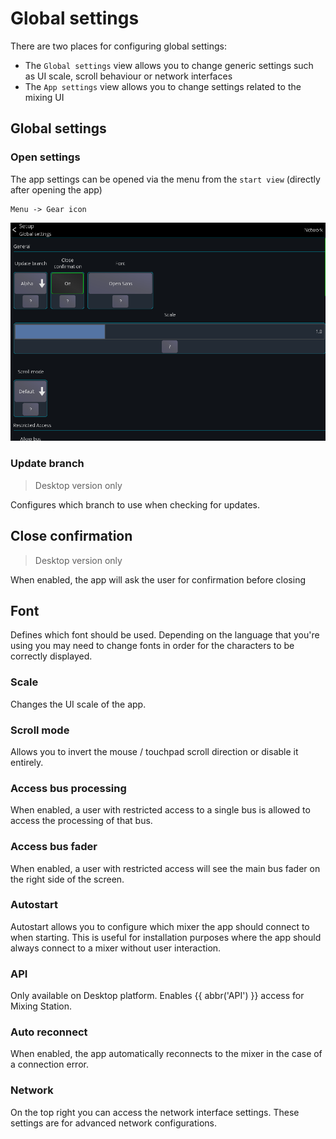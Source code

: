# Global settings

There are two places for configuring global settings:

- The `Global settings` view allows you to change generic settings such as UI scale, scroll behaviour or network
  interfaces
- The `App settings` view allows you to change settings related to the mixing UI

## Global settings

### Open settings

The app settings can be opened via the menu from the `start view` (directly after opening the app)

```
Menu -> Gear icon
```

![Global Settings](../img/generated/global-settings-screenshot.png)

### Update branch

> Desktop version only

Configures which branch to use when checking for updates.

## Close confirmation

> Desktop version only

When enabled, the app will ask the user for confirmation before closing

## Font

Defines which font should be used. Depending on the language that you're using you may need to change
fonts in order for the characters to be correctly displayed.

### Scale

Changes the UI scale of the app.

### Scroll mode

Allows you to invert the mouse / touchpad scroll direction or disable it entirely.

### Access bus processing

When enabled, a user with restricted access to a single bus is allowed to access the processing of that bus.

### Access bus fader

When enabled, a user with restricted access will see the main bus fader on the right side of the screen.

### Autostart

Autostart allows you to configure which mixer the app should connect to when starting.
This is useful for installation purposes where the app should always connect to a mixer without user interaction.

### API

Only available on Desktop platform. Enables {{ abbr('API') }} access for Mixing Station.

### Auto reconnect

When enabled, the app automatically reconnects to the mixer in the case of a connection error.

### Network

On the top right you can access the network interface settings.
These settings are for advanced network configurations.